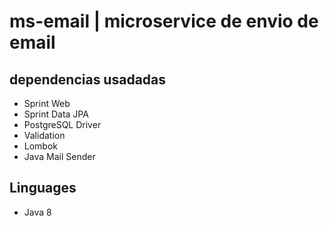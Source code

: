 # ms-email | microservice de envio de email

## dependencias usadadas
- Sprint Web
- Sprint Data JPA
- PostgreSQL Driver
- Validation
- Lombok
- Java Mail Sender

## Linguages
 - Java 8